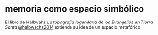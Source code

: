 # memoria como espacio simbólico

El libro de Halbwahs *La topografía legendaria de los Evangelios en Tierra Santa* [@halbwachs2014](@halbwachs2014.md) extiende su idea de un espacio metafórico
